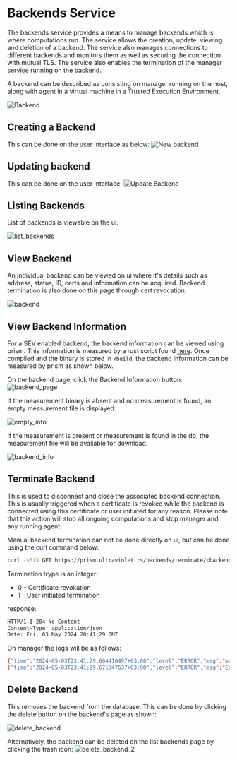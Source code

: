 # Backends Service
The backends service provides a means to manage backends which is where computations run. The service allows the creation, update, viewing and deletion of a backend. The service also manages connections to different backends and monitors them as well as securing the connection with mutual TLS. The service also enables the termination of the manager service running on the backend.

A backend can be described as consisting on manager running on the host, along with agent in a virtual machine in a Trusted Execution Environment.

![Backend](img/backend.drawio.png)

## Creating a Backend
This can be done on the user interface as below:
![New backend](img/ui/new%20backend.png)

## Updating backend
This can be done on the user interface:
![Update Backend](img/ui/update%20backend.png)


## Listing Backends
List of backends is viewable on the ui:

![list_backends](img/backends_page.png)

## View Backend
An individual backend can be viewed on ui where it's details such as address, status, ID, certs and information can be acquired. Backend termination is also done on this page through cert revocation.

![backend](img/backend.png)

## View Backend Information
For a SEV enabled backend, the backend information can be viewed using prism. This information is measured by a rust script found [here](https://github.com/ultravioletrs/cocos/blob/main/scripts/backend_info/src/main.rs). Once compiled and the binary is stored in `/build`, the backend information can be measured by prism as shown below.

On the backend page, click the Backend Information button:
![backend_page](img/backend_page.png)

If the measurement binary is absent and no measurement is found, an empty measurement file is displayed:

![empty_info](img/empty_backend_info.png)

If the measurement is present or measurement is found in the db, the measurement file will be available for download.

![backend_info](img/backend_info.png)


## Terminate Backend
This is used to disconnect and close the associated backend connection. This is usually triggered when a certificate is revoked while the backend is connected using this certificate or user initiated for any reason.
Please note that this action will stop all ongoing computations and stop manager and any running agent.

Manual backend termination can not be done directly on ui, but can be done using the curl command below:

```bash
curl -sSiX GET https://prism.ultraviolet.rs/backends/terminate/<backend_id>/<termination_type> -H "Authorization: Bearer <user_token>"
```

Termination trype is an integer:
- 0 - Certificate revokation
- 1 - User initiated termination

response:
```bash
HTTP/1.1 204 No Content
Content-Type: application/json
Date: Fri, 03 May 2024 20:41:29 GMT
```

On manager the logs will be as follows:
```bash
{"time":"2024-05-03T23:41:29.664410497+03:00","level":"ERROR","msg":"manager service terminated: server requested client termination\nBackend Closed"}
{"time":"2024-05-03T23:41:29.671347637+03:00","level":"ERROR","msg":"Error shutting down tracer provider: context canceled"}
```

## Delete Backend
This removes the backend from the database. This can be done by clicking the delete button on the backend's page as shown:

![delete_backend](img/delete_backend_1.png)

Alternatively, the backend can be deleted on the list backends page by clicking the trash icon:
![delete_backend_2](img/delete_backend_2.png)

